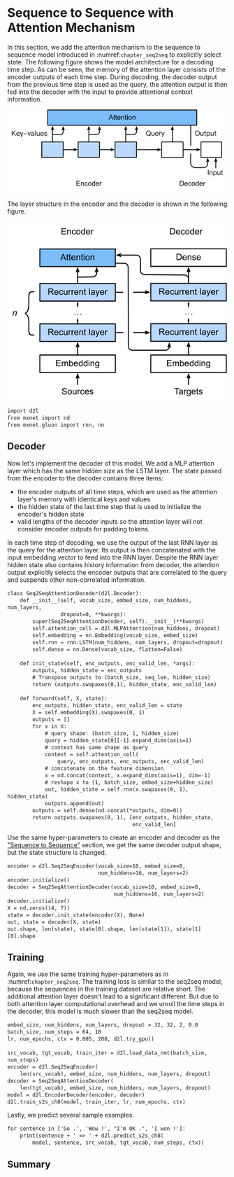 # Sequence to Sequence with Attention Mechanism

In this section, we add the attention mechanism to the sequence to sequence
model introduced in :numref:`chapter_seq2seq`
to explicitly select state. The following figure shows the model
architecture for a decoding time step. As can be seen, the memory of the
attention layer consists of the encoder outputs of each time step. During
decoding, the decoder output from the previous time step is used as the query,
the attention output is then fed into the decoder with the input to provide
attentional context information.

![The second time step in decoding for the sequence to sequence model with attention mechanism.](../img/seq2seq_attention.svg)

The layer structure in the encoder and the decoder is shown in the following figure.

![](../img/seq2seq-attention-details.svg)

```{.python .input  n=1}
import d2l
from mxnet import nd
from mxnet.gluon import rnn, nn
```

## Decoder

Now let's implement the decoder of this model. We add a MLP attention layer which has the same hidden size as the LSTM layer. The state passed from the encoder to the decoder contains three items:
- the encoder outputs of all time steps, which are used as the attention layer's memory with identical keys and values
- the hidden state of the last time step that is used to initialize the encoder's hidden state
- valid lengths of the decoder inputs so the attention layer will not consider encoder outputs for padding tokens.

In each time step of decoding, we use the output of the last RNN layer as the query for the attention layer. Its output is then concatenated with the input embedding vector to feed into the RNN layer. Despite the RNN layer hidden state also contains history information from decoder, the attention output explicitly selects the encoder outputs that are correlated to the query and suspends other non-correlated information.

```{.python .input  n=2}
class Seq2SeqAttentionDecoder(d2l.Decoder):
    def __init__(self, vocab_size, embed_size, num_hiddens, num_layers,
                 dropout=0, **kwargs):
        super(Seq2SeqAttentionDecoder, self).__init__(**kwargs)
        self.attention_cell = d2l.MLPAttention(num_hiddens, dropout)
        self.embedding = nn.Embedding(vocab_size, embed_size)
        self.rnn = rnn.LSTM(num_hiddens, num_layers, dropout=dropout)
        self.dense = nn.Dense(vocab_size, flatten=False)

    def init_state(self, enc_outputs, enc_valid_len, *args):
        outputs, hidden_state = enc_outputs
        # Transpose outputs to (batch_size, seq_len, hidden_size)
        return (outputs.swapaxes(0,1), hidden_state, enc_valid_len)

    def forward(self, X, state):
        enc_outputs, hidden_state, enc_valid_len = state
        X = self.embedding(X).swapaxes(0, 1)
        outputs = []
        for x in X:
            # query shape: (batch_size, 1, hidden_size)
            query = hidden_state[0][-1].expand_dims(axis=1)
            # context has same shape as query
            context = self.attention_cell(
                query, enc_outputs, enc_outputs, enc_valid_len)
            # concatenate on the feature dimension
            x = nd.concat(context, x.expand_dims(axis=1), dim=-1)
            # reshape x to (1, batch_size, embed_size+hidden_size)
            out, hidden_state = self.rnn(x.swapaxes(0, 1), hidden_state)
            outputs.append(out)
        outputs = self.dense(nd.concat(*outputs, dim=0))
        return outputs.swapaxes(0, 1), [enc_outputs, hidden_state,
                                        enc_valid_len]
```

Use the same hyper-parameters to create an encoder and decoder as the ["Sequence to Sequence"](../chapter_recurrent-neural-networks/seq2seq.md) section, we get the same decoder output shape, but the state structure is changed.

```{.python .input  n=3}
encoder = d2l.Seq2SeqEncoder(vocab_size=10, embed_size=8,
                             num_hiddens=16, num_layers=2)
encoder.initialize()
decoder = Seq2SeqAttentionDecoder(vocab_size=10, embed_size=8,
                                  num_hiddens=16, num_layers=2)
decoder.initialize()
X = nd.zeros((4, 7))
state = decoder.init_state(encoder(X), None)
out, state = decoder(X, state)
out.shape, len(state), state[0].shape, len(state[1]), state[1][0].shape
```

## Training

Again, we use the same training hyper-parameters as in
:numref:`chapter_seq2seq`. The training loss is similar to the seq2seq model, because the
sequences in the training dataset are relative short. The additional attention
layer doesn't lead to a significant different. But due to both attention layer
computational overhead and we unroll the time steps in the decoder, this model
is much slower than the seq2seq model.

```{.python .input  n=5}
embed_size, num_hiddens, num_layers, dropout = 32, 32, 2, 0.0
batch_size, num_steps = 64, 10
lr, num_epochs, ctx = 0.005, 200, d2l.try_gpu()

src_vocab, tgt_vocab, train_iter = d2l.load_data_nmt(batch_size, num_steps)
encoder = d2l.Seq2SeqEncoder(
    len(src_vocab), embed_size, num_hiddens, num_layers, dropout)
decoder = Seq2SeqAttentionDecoder(
    len(tgt_vocab), embed_size, num_hiddens, num_layers, dropout)
model = d2l.EncoderDecoder(encoder, decoder)
d2l.train_s2s_ch8(model, train_iter, lr, num_epochs, ctx)
```

Lastly, we predict several sample examples.

```{.python .input  n=6}
for sentence in ['Go .', 'Wow !', "I'm OK .", 'I won !']:
    print(sentence + ' => ' + d2l.predict_s2s_ch8(
        model, sentence, src_vocab, tgt_vocab, num_steps, ctx))
```

## Summary
